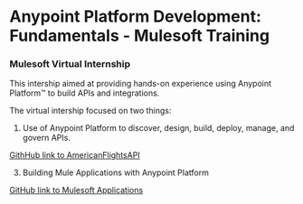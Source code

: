 # Anypoint Platform Development: Fundamentals - Mulesoft Training
### Mulesoft Virtual Internship  

This intership aimed at providing hands-on experience using Anypoint Platform™ to build APIs and integrations.  

The virtual intership focused on two things:  
1.  Use of Anypoint Platform to discover, design, build, deploy, manage, and govern APIs.
   
   [GithHub link to AmericanFlightsAPI](https://github.com/16102/AnypointPlatform/tree/main/Mule%20Applications)  
   
3.  Building Mule Applications with Anypoint Platform

   [GitHub link to Mulesoft Applications](https://github.com/16102/AnypointPlatform/tree/main/Mule%20Applications)
